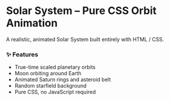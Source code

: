 # Solar System – Pure CSS Orbit Animation

A realistic, animated Solar System built entirely with HTML / CSS.

### ✨ Features
- True-time scaled planetary orbits
- Moon orbiting around Earth
- Animated Saturn rings and asteroid belt
- Random starfield background
- Pure CSS, no JavaScript required
